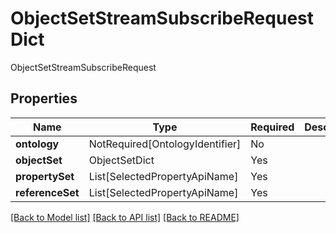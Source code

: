 # ObjectSetStreamSubscribeRequestDict

ObjectSetStreamSubscribeRequest

## Properties
| Name | Type | Required | Description |
| ------------ | ------------- | ------------- | ------------- |
**ontology** | NotRequired[OntologyIdentifier] | No |  |
**objectSet** | ObjectSetDict | Yes |  |
**propertySet** | List[SelectedPropertyApiName] | Yes |  |
**referenceSet** | List[SelectedPropertyApiName] | Yes |  |


[[Back to Model list]](../../../README.md#models-v2-link) [[Back to API list]](../../../README.md#apis-v2-link) [[Back to README]](../../../README.md)
